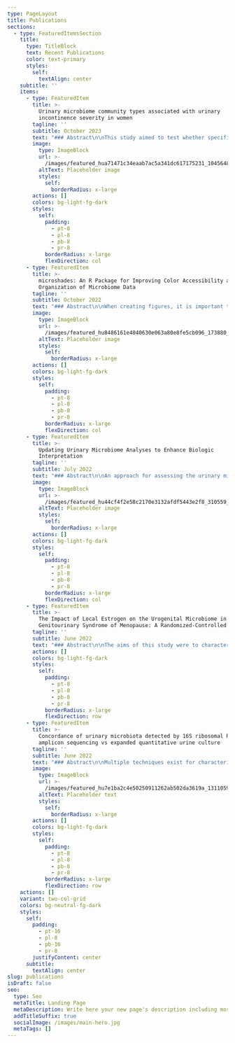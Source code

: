 ```yaml
---
type: PageLayout
title: Publications
sections:
  - type: FeaturedItemsSection
    title:
      type: TitleBlock
      text: Recent Publications
      color: text-primary
      styles:
        self:
          textAlign: center
    subtitle: ''
    items:
      - type: FeaturedItem
        title: >-
          Urinary microbiome community types associated with urinary
          incontinence severity in women
        tagline: ''
        subtitle: October 2023
        text: "### Abstract\n\nThis study aimed to test whether specific urinary or vaginal microbiome community types are associated with urinary incontinence severity in a population of women with mixed urinary incontinence\n\nDOI:\_[10.1016/j.ajog.2023.10.036](https://doi.org/10.1016/j.ajog.2023.10.036)\n"
        image:
          type: ImageBlock
          url: >-
            /images/featured_hua71471c34eaab7ac5a341dc617175231_1045648_680x500_fill_q90_lanczos_smart1_3.png
          altText: Placeholder image
          styles:
            self:
              borderRadius: x-large
        actions: []
        colors: bg-light-fg-dark
        styles:
          self:
            padding:
              - pt-8
              - pl-8
              - pb-8
              - pr-8
            borderRadius: x-large
            flexDirection: col
      - type: FeaturedItem
        title: >-
          microshades: An R Package for Improving Color Accessibility and
          Organization of Microbiome Data
        tagline: ''
        subtitle: October 2022
        text: "### Abstract\n\nWhen creating figures, it is important to consider that individuals with color vision deficiency (CVD) may not perceive all colors. While there are several CVD-friendly color palettes, they are often insufficient for working with microbiome data. Here, we introduce microshades, an R package for creating CVD-accessible microbiome figures.\n\nDOI:\_[10.1128/mra.00795-22](https://doi.org/10.1128/mra.00795-22)\n\n"
        image:
          type: ImageBlock
          url: >-
            /images/featured_hu8486161e4040630e063a80e8fe5cb096_173880_680x500_fill_q90_lanczos_smart1_3.png
          altText: Placeholder image
          styles:
            self:
              borderRadius: x-large
        actions: []
        colors: bg-light-fg-dark
        styles:
          self:
            padding:
              - pt-8
              - pl-8
              - pb-8
              - pr-8
            borderRadius: x-large
            flexDirection: col
      - type: FeaturedItem
        title: >-
          Updating Urinary Microbiome Analyses to Enhance Biologic
          Interpretation
        tagline: ''
        subtitle: July 2022
        text: "### Abstract\n\nAn approach for assessing the urinary microbiome is 16S rRNA gene sequencing, where analysis methods are rapidly evolving. This re-analysis of an existing dataset aimed to determine whether updated bioinformatic and statistical techniques affect clinical inferences.\n\nDOI:\_[10.3389/fcimb.2022.789439](https://doi.org/10.3389/fcimb.2022.789439)\n\n"
        image:
          type: ImageBlock
          url: >-
            /images/featured_hu44cf4f2e58c2170e3132afdf5443e2f8_310559_680x500_fill_q90_lanczos_smart1_3.png
          altText: Placeholder image
          styles:
            self:
              borderRadius: x-large
        actions: []
        colors: bg-light-fg-dark
        styles:
          self:
            padding:
              - pt-8
              - pl-8
              - pb-8
              - pr-8
            borderRadius: x-large
            flexDirection: col
      - type: FeaturedItem
        title: >-
          The Impact of Local Estrogen on the Urogenital Microbiome in
          Genitourinary Syndrome of Menopause: A Randomized-Controlled Trial
        tagline: ''
        subtitle: June 2022
        text: "### Abstract\n\nThe aims of this study were to characterize the effect of vaginal estrogen on the vaginal and urinary bladder microbiome in postmenopausal women and describe any clinical associations with the symptoms of genitourinary syndrome of menopause.\n\nDOI:\_[10.1097/SPV.0000000000001170](https://doi.org/10.1097/spv.0000000000001170)\n\n"
        actions: []
        colors: bg-light-fg-dark
        styles:
          self:
            padding:
              - pt-8
              - pl-8
              - pb-8
              - pr-8
            borderRadius: x-large
            flexDirection: row
      - type: FeaturedItem
        title: >-
          Concordance of urinary microbiota detected by 16S ribosomal RNA
          amplicon sequencing vs expanded quantitative urine culture
        tagline: ''
        subtitle: June 2022
        text: "### Abstract\n\nMultiple techniques exist for characterizing the urinary microbiome. Two commonly used methods include expanded quantitative urine culture (EQUC) and 16S ribosomal RNA amplicon sequencing (16S sequencing). Even with enhanced techniques, culture-based methods may still fail to detect several organisms that are difficult to grow\\.1,2 Sequencing methods also have limitations, such as failure to identify organisms with thick cell walls (eg, Gram-positive bacteria) owing to inefficient cytolysis.3 Given that each method of investigating the urobiome may present intrinsic biases toward detecting specific organisms, we aimed to compare the results between EQUC and 16S sequencing when both methods were performed on the same samples.\n\nDOI:\_[10.1016/j.ajog.2022.06.031](https://doi.org/10.1016/j.ajog.2022.06.031)\n\n"
        image:
          type: ImageBlock
          url: >-
            /images/featured_hu7e1ba2c4e50250911262ab502da3619a_1311059_680x500_fill_q90_lanczos_smart1_3.png
          altText: Placeholder text
          styles:
            self:
              borderRadius: x-large
        actions: []
        colors: bg-light-fg-dark
        styles:
          self:
            padding:
              - pt-8
              - pl-8
              - pb-8
              - pr-8
            borderRadius: x-large
            flexDirection: row
    actions: []
    variant: two-col-grid
    colors: bg-neutral-fg-dark
    styles:
      self:
        padding:
          - pt-16
          - pl-8
          - pb-16
          - pr-8
        justifyContent: center
      subtitle:
        textAlign: center
slug: publications
isDraft: false
seo:
  type: Seo
  metaTitle: Landing Page
  metaDescription: Write here your new page's description including most relevant keywords.
  addTitleSuffix: true
  socialImage: /images/main-hero.jpg
  metaTags: []
---
```

